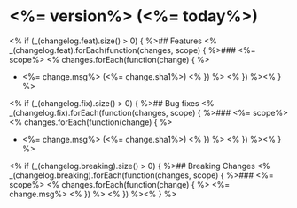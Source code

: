 # <%= version%> (<%= today%>)

<% if (_(changelog.feat).size() > 0) { %>## Features
<% _(changelog.feat).forEach(function(changes, scope) { %>### <%= scope%>
<% changes.forEach(function(change) { %>
* <%= change.msg%> (<%= change.sha1%>)
<% }) %>
<% }) %><% } %>

<% if (_(changelog.fix).size() > 0) { %>## Bug fixes
<% _(changelog.fix).forEach(function(changes, scope) { %>### <%= scope%>
<% changes.forEach(function(change) { %>
* <%= change.msg%> (<%= change.sha1%>)
<% }) %>
<% }) %><% } %>

<% if (_(changelog.breaking).size() > 0) { %>## Breaking Changes
<% _(changelog.breaking).forEach(function(changes, scope) { %>### <%= scope%>
<% changes.forEach(function(change) { %>
  <%= change.msg%>
<% }) %>
<% }) %><% } %>
